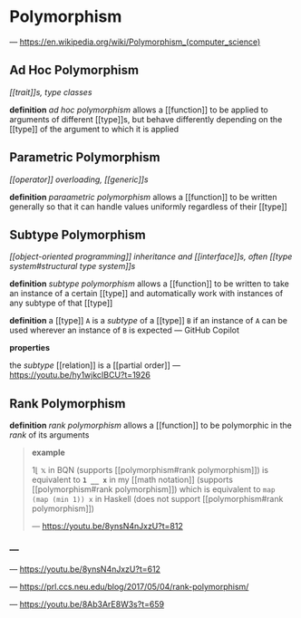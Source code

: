 # Polymorphism

&mdash; <https://en.wikipedia.org/wiki/Polymorphism_(computer_science)>

## Ad Hoc Polymorphism

_[[trait]]s, type classes_

**definition** _ad hoc polymorphism_ allows a [[function]] to be applied to arguments of different [[type]]s, but behave differently depending on the [[type]] of the argument to which it is applied

## Parametric Polymorphism

_[[operator]] overloading, [[generic]]s_

**definition** _paraametric polymorphism_ allows a [[function]] to be written generally so that it can handle values uniformly regardless of their [[type]]

## Subtype Polymorphism

_[[object-oriented programming]] inheritance and [[interface]]s, often [[type system#structural type system]]s_

**definition** _subtype polymorphism_ allows a [[function]] to be written to take an instance of a certain [[type]] and automatically work with instances of any subtype of that [[type]]

**definition** a [[type]] `A` is a _subtype_ of a [[type]] `B` if an instance of `A` can be used wherever an instance of `B` is expected &mdash; GitHub Copilot

**properties**

the _subtype_ [[relation]] is a [[partial order]] &mdash; <https://youtu.be/hy1wjkcIBCU?t=1926>

## Rank Polymorphism

**definition** _rank polymorphism_ allows a [[function]] to be polymorphic in the _rank_ of its arguments

> **example**
>
> $1 \lfloor\ \mathbb x$ in BQN (supports [[polymorphism#rank polymorphism]]) is equivalent to **`1 __ x`** in my [[math notation]] (supports [[polymorphism#rank polymorphism]]) which is equivalent to `map (map (min 1)) x` in Haskell (does not support [[polymorphism#rank polymorphism]])
>
> &mdash; <https://youtu.be/8ynsN4nJxzU?t=812>

### &mdash;

&mdash; <https://youtu.be/8ynsN4nJxzU?t=612>

&mdash; <https://prl.ccs.neu.edu/blog/2017/05/04/rank-polymorphism/>

&mdash; <https://youtu.be/8Ab3ArE8W3s?t=659>

